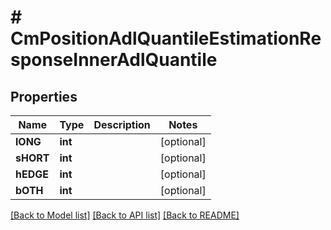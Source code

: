 # # CmPositionAdlQuantileEstimationResponseInnerAdlQuantile

## Properties

Name | Type | Description | Notes
------------ | ------------- | ------------- | -------------
**lONG** | **int** |  | [optional]
**sHORT** | **int** |  | [optional]
**hEDGE** | **int** |  | [optional]
**bOTH** | **int** |  | [optional]

[[Back to Model list]](../../README.md#models) [[Back to API list]](../../README.md#endpoints) [[Back to README]](../../README.md)
